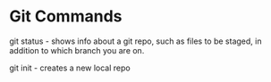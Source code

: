 # Git Commands

git status - shows info about a git repo, such as files to be staged, in addition to which branch you are on.

git init - creates a new local repo


